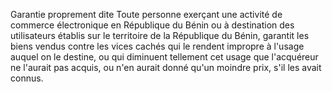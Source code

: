 Garantie proprement dite
Toute personne 	exerçant une activité de commerce électronique en République du Bénin ou à destination des utilisateurs établis sur le territoire de la République du Bénin, garantit les biens vendus contre les vices cachés qui le rendent impropre à l'usage auquel on le destine, ou qui diminuent tellement cet usage que l'acquéreur ne l'aurait pas acquis, ou n'en aurait donné qu'un moindre prix, s'il les avait connus.